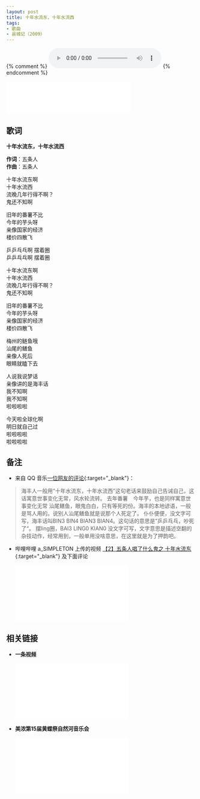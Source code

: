 ```yaml
---
layout: post
title: 十年水流东，十年水流西
tags: 
- 歌曲
- 县城记（2009）
---
```

{% comment %}
<audio controls="controls" autoplay="autoplay" loop="loop" src="https://webfs.yun.kugou.com/202010311011/7a70ae0ef66c03ef15b33882dccd8cf4/G126/M04/11/07/vg0DAFpEax2AH2hsAEUfgxkPBhU699.mp3">
您的浏览器不支持 audio 标签。
</audio>
{% endcomment %}

<iframe frameborder="no" border="0" marginwidth="0" marginheight="0" width=330 height=86 src="//music.163.com/outchain/player?type=2&id=28587843&auto=1&height=66"></iframe>

## 歌词

 **十年水流东，十年水流西**

**作词**：五条人   
**作曲**：五条人   

十年水流东啊    
十年水流西    
流晚几年行得不啊？    
鬼还不知啊    

旧年的番薯不比    
今年的芋头呀    
亲像国家的经济    
楼价四散飞    

乒乒乓乓啊 摆着圈    
乒乒乓乓啊 摆着圈    

十年水流东啊    
十年水流西    
流晚几年行得不啊？    
鬼还不知啊    

旧年的番薯不比    
今年的芋头呀    
亲像国家的经济    
楼价四散飞    

梅州的鲢鱼哦    
汕尾的鳝鱼    
亲像人死后    
眼睛就瞌下去    

人说我说梦话    
亲像讲的是海丰话    
我不知啊    
我不知啊    
啦啦啦啦    

今天啦全球化啊    
明日就自己过    
啦啦啦啦    
啦啦啦啦    

## 备注

* 来自 QQ 音乐[一位网友的评论](https://y.qq.com/n/yqq/song/000Rseye0Aur4A.html){:target="_blank"}：
> 海丰人一般用“十年水流东，十年水流西”这句老话来鼓励自己告诫自己，这话寓意世事变化无常，风水轮流转。 去年番薯　今年芋，也是同样寓意世事变化无常 汕尾鳝鱼，眼鬼白白，只有等死的份。海丰的本地谚语，一般是骂人用的。说别人汕尾鳝鱼就是说那个人死定了。 仆仆便便，没文字可写，海丰话叫BIN3 BIN4 BIAN3 BIAN4。这句话的意思是”乒乒乓乓，吵死了“。 摆ling圈，BAI3 LING0 KIAN0 没文字可写，文字意思是描述空翻的杂技动作，经常用到，一般单用没啥意思，在这里就是为了押韵吧。

* 哔哩哔哩 a_SIMPLETON 上传的视频 [【2】五条人唱了什么鬼之 十年水流东](https://www.bilibili.com/video/BV1fV411U7Lw){:target="_blank"} 及下面评论
  
  <div class="iframe-container"><iframe class="responsive-iframe" src="//player.bilibili.com/player.html?aid=414354511&bvid=BV1fV411U7Lw&cid=225107890&page=1" frameborder="no" allowfullscreen="true"></iframe></div>

## 相关链接

* **一条视频**
  
  <div class="iframe-container"><iframe class="responsive-iframe" src="//player.bilibili.com/player.html?aid=8568698&bvid=BV1Jx41127Kc&cid=14109111&page=1" frameborder="no" allowfullscreen="true"></iframe></div>

* **美浓第15届黄蝶祭自然河音乐会**
  
  <div class="iframe-container"><iframe class="responsive-iframe" src="//player.bilibili.com/player.html?aid=499031462&bvid=BV1wK411n7n2&cid=217718917&page=1" frameborder="no" allowfullscreen="true"></iframe></div>
